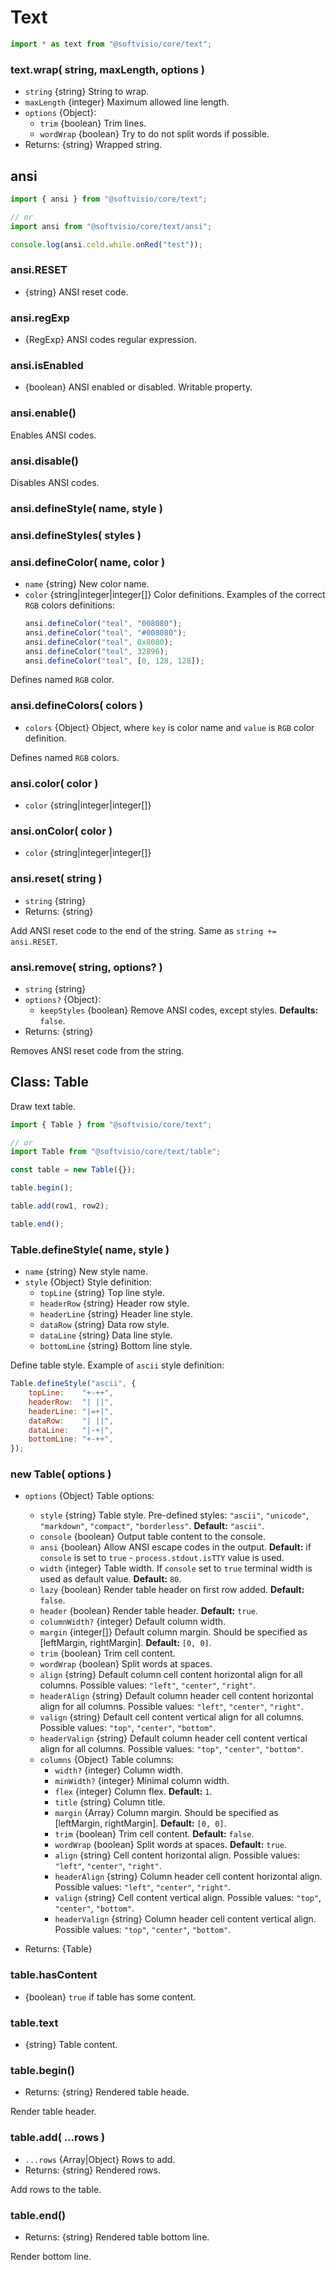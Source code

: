 # Text

```javascript
import * as text from "@softvisio/core/text";
```

### text.wrap( string, maxLength, options )

-   `string` {string} String to wrap.
-   `maxLength` {integer} Maximum allowed line length.
-   `options` {Object}:
    -   `trim` {boolean} Trim lines.
    -   `wordWrap` {boolean} Try to do not split words if possible.
-   Returns: {string} Wrapped string.

## ansi

```javascript
import { ansi } from "@softvisio/core/text";

// or
import ansi from "@softvisio/core/text/ansi";

console.log(ansi.cold.while.onRed("test"));
```

### ansi.RESET

-   {string} ANSI reset code.

### ansi.regExp

-   {RegExp} ANSI codes regular expression.

### ansi.isEnabled

-   {boolean} ANSI enabled or disabled. Writable property.

### ansi.enable()

Enables ANSI codes.

### ansi.disable()

Disables ANSI codes.

### ansi.defineStyle( name, style )

### ansi.defineStyles( styles )

### ansi.defineColor( name, color )

-   `name` {string} New color name.
-   `color` {string|integer|integer[]} Color definitions. Examples of the correct `RGB` colors definitions:
    ```javascript
    ansi.defineColor("teal", "008080");
    ansi.defineColor("teal", "#008080");
    ansi.defineColor("teal", 0x8080);
    ansi.defineColor("teal", 32896);
    ansi.defineColor("teal", [0, 128, 128]);
    ```

Defines named `RGB` color.

### ansi.defineColors( colors )

-   `colors` {Object} Object, where `key` is color name and `value` is `RGB` color definition.

Defines named `RGB` colors.

### ansi.color( color )

-   `color` {string|integer|integer[]}

### ansi.onColor( color )

-   `color` {string|integer|integer[]}

### ansi.reset( string )

-   `string` {string}
-   Returns: {string}

Add ANSI reset code to the end of the string. Same as `string += ansi.RESET`.

### ansi.remove( string, options? )

-   `string` {string}
-   `options?` {Object}:
    -   `keepStyles` {boolean} Remove ANSI codes, except styles. **Defaults:** `false`.
-   Returns: {string}

Removes ANSI reset code from the string.

## Class: Table

Draw text table.

```javascript
import { Table } from "@softvisio/core/text";

// or
import Table from "@softvisio/core/text/table";

const table = new Table({});

table.begin();

table.add(row1, row2);

table.end();
```

### Table.defineStyle( name, style )

-   `name` {string} New style name.
-   `style` {Object} Style definition:
    -   `topLine` {string} Top line style.
    -   `headerRow` {string} Header row style.
    -   `headerLine` {string} Header line style.
    -   `dataRow` {string} Data row style.
    -   `dataLine` {string} Data line style.
    -   `bottomLine` {string} Bottom line style.

Define table style. Example of `ascii` style definition:

<!-- prettier-ignore -->
```javascript
Table.defineStyle("ascii", {
    topLine:    "+-++",
    headerRow:  "| ||",
    headerLine: "|=+|",
    dataRow:    "| ||",
    dataLine:   "|-+|",
    bottomLine: "+-++",
});
```

### new Table( options )

-   `options` {Object} Table options:

    -   `style` {string} Table style. Pre-defined styles: `"ascii"`, `"unicode"`, `"markdown"`, `"compact"`, `"borderless"`. **Default:** `"ascii"`.
    -   `console` {boolean} Output table content to the console.
    -   `ansi` {boolean} Allow ANSI escape codes in the output. **Default:** if `console` is set to `true` - `process.stdout.isTTY` value is used.
    -   `width` {integer} Table width. If `console` set to `true` terminal width is used as default value. **Default:** `80`.
    -   `lazy` {boolean} Render table header on first row added. **Default:** `false`.
    -   `header` {boolean} Render table header. **Default:** `true`.
    -   `columnWidth?` {integer} Default column width.
    -   `margin` {integer[]} Default column margin. Should be specified as [leftMargin, rightMargin]. **Default:** `[0, 0]`.
    -   `trim` {boolean} Trim cell content.
    -   `wordWrap` {boolean} Split words at spaces.
    -   `align` {string} Default column cell content horizontal align for all columns. Possible values: `"left"`, `"center"`, `"right"`.
    -   `headerAlign` {string} Default column header cell content horizontal align for all columns. Possible values: `"left"`, `"center"`, `"right"`.
    -   `valign` {string} Default cell content vertical align for all columns. Possible values: `"top"`, `"center"`, `"bottom"`.
    -   `headerValign` {string} Default column header cell content vertical align for all columns. Possible values: `"top"`, `"center"`, `"bottom"`.
    -   `columns` {Object} Table columns:
        -   `width?` {integer} Column width.
        -   `minWidth?` {integer} Minimal column width.
        -   `flex` {integer} Column flex. **Default:** `1`.
        -   `title` {string} Column title.
        -   `margin` {Array} Column margin. Should be specified as [leftMargin, rightMargin]. **Default:** `[0, 0]`.
        -   `trim` {boolean} Trim cell content. **Default:** `false`.
        -   `wordWrap` {boolean} Split words at spaces. **Default:** `true`.
        -   `align` {string} Cell content horizontal align. Possible values: `"left"`, `"center"`, `"right"`.
        -   `headerAlign` {string} Column header cell content horizontal align. Possible values: `"left"`, `"center"`, `"right"`.
        -   `valign` {string} Cell content vertical align. Possible values: `"top"`, `"center"`, `"bottom"`.
        -   `headerValign` {string} Column header cell content vertical align. Possible values: `"top"`, `"center"`, `"bottom"`.

-   Returns: {Table}

### table.hasContent

-   {boolean} `true` if table has some content.

### table.text

-   {string} Table content.

### table.begin()

-   Returns: {string} Rendered table heade.

Render table header.

### table.add( ...rows )

-   `...rows` {Array|Object} Rows to add.
-   Returns: {string} Rendered rows.

Add rows to the table.

### table.end()

-   Returns: {string} Rendered table bottom line.

Render bottom line.
